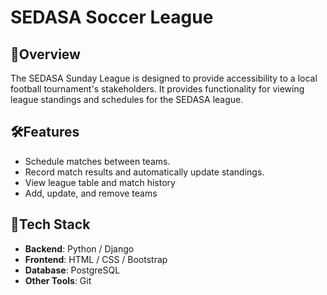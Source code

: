 # SEDASA Soccer League

## 📝Overview 

The SEDASA Sunday League is designed to provide accessibility to a local football tournament's stakeholders.
It provides functionality for viewing league standings and schedules for the SEDASA league.

## 🛠Features

- Schedule matches between teams.
- Record match results and automatically update standings.
- View league table and match history
- Add, update, and remove teams

## 🚀Tech Stack

- **Backend**: Python / Django
- **Frontend**: HTML / CSS / Bootstrap
- **Database**: PostgreSQL
- **Other Tools**: Git
